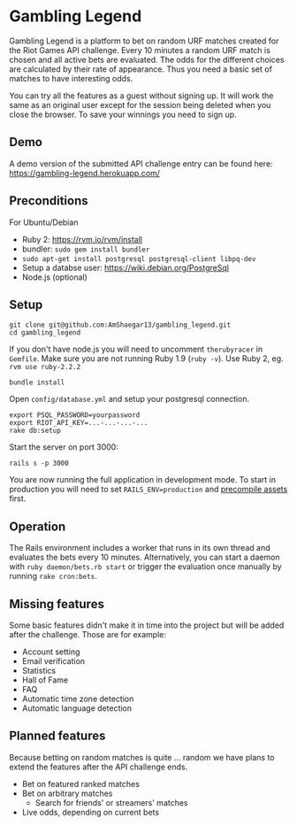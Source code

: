 # Gambling Legend

Gambling Legend is a platform to bet on random URF matches created for the Riot Games API challenge. Every 10 minutes a
random URF match is chosen and all active bets are evaluated. The odds for the different choices are calculated by
their rate of appearance. Thus you need a basic set of matches to have interesting odds.

You can try all the features as a guest without signing up. It will work the same as an original user except for the
session being deleted when you close the browser. To save your winnings you need to sign up.

## Demo

A demo version of the submitted API challenge entry can be found here: https://gambling-legend.herokuapp.com/

## Preconditions
For Ubuntu/Debian

* Ruby 2: https://rvm.io/rvm/install
* bundler: `sudo gem install bundler`
* `sudo apt-get install postgresql postgresql-client libpq-dev`
* Setup a databse user: https://wiki.debian.org/PostgreSql
* Node.js (optional)

## Setup

    git clone git@github.com:AmShaegar13/gambling_legend.git
    cd gambling_legend

If you don't have node.js you will need to uncomment `therubyracer` in `Gemfile`. Make sure you are not running Ruby 1.9
(`ruby -v`). Use Ruby 2, eg. `rvm use ruby-2.2.2`

    bundle install

Open `config/database.yml` and setup your postgresql connection.

    export PSQL_PASSWORD=yourpassword
    export RIOT_API_KEY=...-...-...-...
    rake db:setup

 Start the server on port 3000:

    rails s -p 3000

You are now running the full application in development mode. To start in production you will need to set
`RAILS_ENV=production` and [precompile assets](http://guides.rubyonrails.org/asset_pipeline.html#precompiling-assets)
first.

## Operation

The Rails environment includes a worker that runs in its own thread and evaluates the bets every 10 minutes.
Alternatively, you can start a daemon with `ruby daemon/bets.rb start` or trigger the evaluation once manually by
running `rake cron:bets`.

## Missing features

Some basic features didn't make it in time into the project but will be added after the challenge. Those are for example:

* Account setting
* Email verification
* Statistics
* Hall of Fame
* FAQ
* Automatic time zone detection
* Automatic language detection

## Planned features

Because betting on random matches is quite ... random we have plans to extend the features after the API challenge ends.

* Bet on featured ranked matches
* Bet on arbitrary matches
  * Search for friends' or streamers' matches
* Live odds, depending on current bets

